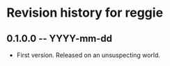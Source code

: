 # Revision history for reggie

## 0.1.0.0 -- YYYY-mm-dd

* First version. Released on an unsuspecting world.
